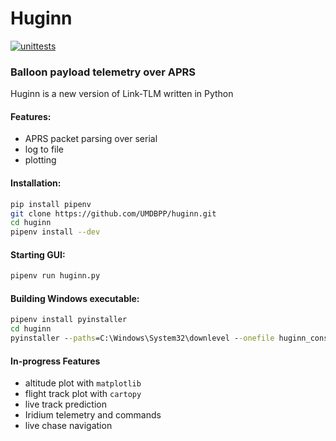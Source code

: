 # Huginn 

[![unittests](https://github.com/UMDBPP/huginn/workflows/tests/badge.svg)](https://github.com/UMDBPP/huginn/actions)

### Balloon payload telemetry over APRS
Huginn is a new version of Link-TLM written in Python

#### Features:
- APRS packet parsing over serial
- log to file
- plotting

#### Installation:
```bash
pip install pipenv
git clone https://github.com/UMDBPP/huginn.git
cd huginn
pipenv install --dev
```

#### Starting GUI:
```bash
pipenv run huginn.py
```

#### Building Windows executable:
```cmd
pipenv install pyinstaller
cd huginn
pyinstaller --paths=C:\Windows\System32\downlevel --onefile huginn_console.py
```

#### In-progress Features
- altitude plot with `matplotlib`
- flight track plot with `cartopy`
- live track prediction
- Iridium telemetry and commands
- live chase navigation
